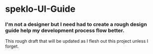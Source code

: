 # speklo-UI-Guide
### I'm not a designer but I need had to create a rough design guide help my development process flow better.

This rough draft that will be updated as I flesh out this project unless I forget. 

